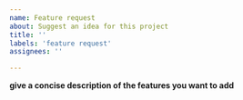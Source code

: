 ```yaml
---
name: Feature request
about: Suggest an idea for this project
title: ''
labels: 'feature request'
assignees: ''

---
```


**give a concise description of the features you want to add**
